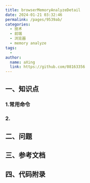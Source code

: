 ```yaml
---
title: browserMemoryAnalyzeDetail
date: 2024-01-21 03:32:46
permalink: /pages/9539ab/
categories:
  - 技术
  - 前端
  - 浏览器
  - memory analyze
tags:
  - 
author: 
  name: aXing
  link: https://github.com/08163356
---
```

## 一、知识点

### 1.常用命令



### 2.

## 二、问题



## 三、参考文档



## 四、代码附录

